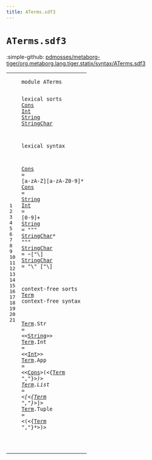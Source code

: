 ```yaml
---
title: ATerms.sdf3
---
```


# `ATerms.sdf3`

:simple-github: [pdmosses/metaborg-tiger/org.metaborg.lang.tiger.statix/syntax/ATerms.sdf3]

[pdmosses/metaborg-tiger/org.metaborg.lang.tiger.statix/syntax/ATerms.sdf3]: https://github.com/pdmosses/metaborg-tiger/blob/master/org.metaborg.lang.tiger.statix/syntax/ATerms.sdf3 "The source file on GitHub"

<div class="sdf3"><table class="highlighttable"><tbody><tr><td class="linenos"><div class="linenodiv"><pre><span></span>1
2
3
4
5
6
7
8
9
10
11
12
13
14
15
16
17
18
19
20
21
</pre></div></td>
<td class="code"><pre><code><span class="keyword">module</span> <span id="ATerms_7_13" title="Not referenced locally, nor via imports">ATerms</span>

<span class="keyword">lexical sorts</span> <a href="#Cons_361_365" id="Cons_29_33" title="Referenced at line 19">Cons</a> <a href="#Int_337_340" id="Int_34_37" title="Referenced at line 18">Int</a> <a href="#String_310_316" id="String_38_44" title="Referenced at line 17">String</a> <a href="#StringChar_177_187" id="StringChar_45_55" title="Referenced at line 10">StringChar</a>

<span class="keyword">lexical syntax</span>

   <a href="#Cons_361_365" id="Cons_76_80" title="Referenced at line 19">Cons</a>       = [<span class="cons_Regular">a</span>-<span class="cons_Regular">z</span><span class="cons_Regular">A</span>-<span class="cons_Regular">Z</span>][<span class="cons_Regular">a</span>-<span class="cons_Regular">z</span><span class="cons_Regular">A</span>-<span class="cons_Regular">Z</span><span class="cons_Regular">0</span>-<span class="cons_Regular">9</span>]*
   <a href="#Cons_361_365" id="Cons_113_117" title="Referenced at line 19">Cons</a>       = <a href="#String_38_44" id="String_126_132" title="Defined at line 3, 10">String</a>
   <a href="#Int_337_340" id="Int_136_139" title="Referenced at line 18">Int</a>        = [<span class="cons_Regular">0</span>-<span class="cons_Regular">9</span>]+
   <a href="#String_310_316" id="String_159_165" title="Referenced at line 17">String</a>     = <span class="cons_Lit">"\""</span> <a href="#StringChar_45_55" id="StringChar_177_187" title="Defined at line 3, 11, 12">StringChar</a>* <span class="cons_Lit">"\""</span>
   <a href="#StringChar_177_187" id="StringChar_197_207" title="Referenced at line 10">StringChar</a> = ~[\"\\]
   <a href="#StringChar_177_187" id="StringChar_221_231" title="Referenced at line 10">StringChar</a> = <span class="cons_Lit">"\\"</span> [\"\\]

<span class="keyword">context-free sorts</span> <a href="#Term_437_441" id="Term_266_270" title="Referenced at line 21">Term</a>
<span class="keyword">context-free syntax</span>

   <a href="#Term_437_441" id="Term_295_299" title="Referenced at line 21">Term</a>.<span class="cons_Constructor"><span id="Str_300_303" title="Not referenced locally, nor via imports">Str</span></span>   = &lt;&lt;<a href="#String_38_44" id="String_310_316" title="Defined at line 3, 10">String</a>&gt;&gt;
   <a href="#Term_437_441" id="Term_322_326" title="Referenced at line 21">Term</a>.<span class="cons_Constructor"><span id="Int_327_330" title="Not referenced locally, nor via imports">Int</span></span>   = &lt;&lt;<a href="#Int_34_37" id="Int_337_340" title="Defined at line 3, 9">Int</a>&gt;&gt;
   <a href="#Term_437_441" id="Term_346_350" title="Referenced at line 21">Term</a>.<span class="cons_Constructor"><span id="App_351_354" title="Not referenced locally, nor via imports">App</span></span>   = &lt;&lt;<a href="#Cons_29_33" id="Cons_361_365" title="Defined at line 3, 7, 8">Cons</a>&gt;<span class="cons_String">(</span>&lt;{<a href="#Term_266_270" id="Term_369_373" title="Defined at line 14, 17, 18, 19, 20, 21">Term</a> <span class="cons_Lit">","</span>}*&gt;<span class="cons_String">)</span>&gt;
   <a href="#Term_437_441" id="Term_386_390" title="Referenced at line 21">Term</a>.<span class="cons_Constructor"><span id="List_391_395" title="Not referenced locally, nor via imports">List</span></span>  = &lt;<span class="cons_String">[</span>&lt;{<a href="#Term_266_270" id="Term_403_407" title="Defined at line 14, 17, 18, 19, 20, 21">Term</a> <span class="cons_Lit">","</span>}*&gt;<span class="cons_String">]</span>&gt;
   <a href="#Term_437_441" id="Term_420_424" title="Referenced at line 21">Term</a>.<span class="cons_Constructor"><span id="Tuple_425_430" title="Not referenced locally, nor via imports">Tuple</span></span> = &lt;<span class="cons_String">(</span>&lt;{<a href="#Term_266_270" id="Term_437_441" title="Defined at line 14, 17, 18, 19, 20, 21">Term</a> <span class="cons_Lit">","</span>}*&gt;<span class="cons_String">)</span>&gt;

</code></pre></td></tr></tbody></table></div>